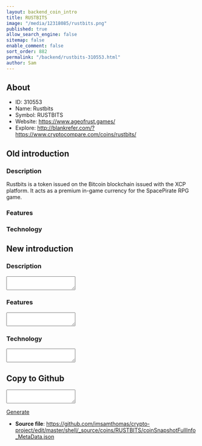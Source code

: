 ```yaml
---
layout: backend_coin_intro
title: RUSTBITS
image: "/media/12318085/rustbits.png"
published: true
allow_search_engine: false
sitemap: false
enable_comment: false
sort_order: 882
permalink: "/backend/rustbits-310553.html"
author: Sam
---
```


## About

- ID: 310553
- Name: Rustbits
- Symbol: RUSTBITS
- Website: https://www.ageofrust.games/
- Explore: http://blankrefer.com/?https://www.cryptocompare.com/coins/rustbits/


## Old introduction

### Description

<p>Rustbits is a token issued on the Bitcoin blockchain issued with the XCP platform. It acts as a premium in-game currency for the SpacePirate RPG game.</p>

### Features


### Technology




## New introduction


### Description
<textarea id="meta_description" name="description"></textarea>

### Features
<textarea id="meta_features" name="features"></textarea>

### Technology
<textarea id="meta_technology" name="technology"></textarea>


## Copy to Github

<textarea id="coinsnapshotfullinfo_metadata"></textarea>

<a href="#gen" onclick="generateMetaDatJson()">Generate</a>

- **Source file**: <a href="https://github.com/imsamthomas/crypto-project/edit/master/shell/_source/coins/RUSTBITS/coinSnapshotFullInfo_MetaData.json">https://github.com/imsamthomas/crypto-project/edit/master/shell/_source/coins/RUSTBITS/coinSnapshotFullInfo_MetaData.json</a>

